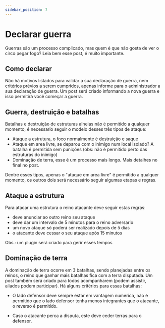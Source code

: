 ```yaml
---
sidebar_position: 7
---
```


# Declarar guerra

Guerras são um processo complicado, mas quem é que não gosta de ver o circo pegar fogo?
Leia bem esse post, é muito importante.

## Como declarar

Não há motivos listados para validar a sua declaração de guerra, nem critérios prévios
a serem cumpridos, apenas informe para o administrador a sua declaração de guerra.
Um post será criado informando a nova guerra e isso permitirá você começar a guerra.

## Guerra, destruição e batalhas

Batalhas e destruição de estruturas alheias não é permitido a qualquer momento, é necessario
seguir o modelo desses três tipos de ataque:

- Ataque a estrutura, o foco normalmente é destruição e saque
- Ataque em area livre, se deparou com o inimigo num local isolado? A batalha é permitida sem punições
  (obs: não é permitido perto das estruturas do inimigo)
- Dominação de terra, esse é um processo mais longo. Mais detalhes no final no post.

Dentre esses tipos, apenas o "ataque em area livre" é permitido a qualquer momento, os outros dois
será necessário seguir algumas etapas e regras.

## Ataque a estrutura

Para atacar uma estrutura o reino atacante deve seguir estas regras:

- deve anunciar ao outro reino seu ataque
- deve dar um intervalo de 5 minutos para o reino adversario
- um novo ataque só poderá ser realizado depois de 5 dias
- o atacante deve cessar o seu ataque após 15 minutos

Obs.: um plugin será criado para gerir esses tempos

## Dominação de terra

A dominação de terra ocorre em 3 batalhas, sendo planejadas entre
os reinos, o reino que ganhar mais batalhas fica com a terra disputada.
Um post também será criado para todos acompanharem (podem assistir, aliados podem participar).
Há alguns critérios para essas batalhas:

- O lado defensor deve sempre estar em vantagem numerica, não é permitido que o lado defensor tenha menos
  integrantes que o atacante, o reverso é permitido.

- Caso o atacante perca a disputa, este deve ceder terras para o defensor.

